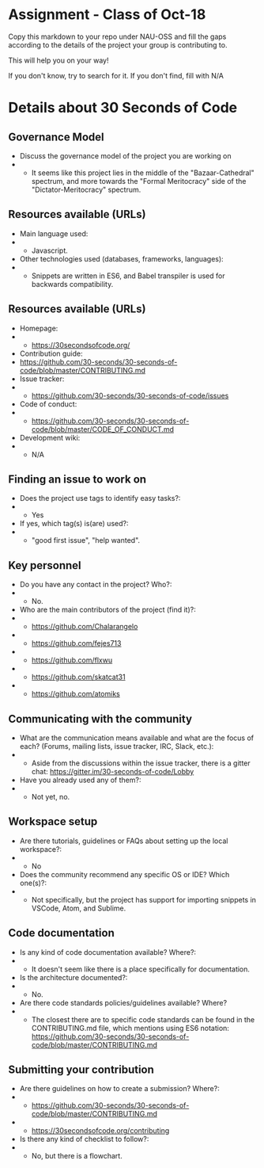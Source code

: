 # Assignment - Class of Oct-18

Copy this markdown to your repo under NAU-OSS and fill the gaps according to the details of the project your group is contributing to.

This will help you on your way!

If you don't know, try to search for it. If you don't find, fill with N/A

# Details about 30 Seconds of Code

## Governance Model

  * Discuss the governance model of the project you are working on
  * * It seems like this project lies in the middle of the "Bazaar-Cathedral" spectrum, and more towards the "Formal Meritocracy" side of the "Dictator-Meritocracy" spectrum.


## Resources available (URLs)

  * Main language used:
  * * Javascript.
  * Other technologies used (databases, frameworks, languages):
  * * Snippets are written in ES6, and Babel transpiler is used for backwards compatibility.

## Resources available (URLs)

  * Homepage:
  * * https://30secondsofcode.org/
  * Contribution guide:
  * https://github.com/30-seconds/30-seconds-of-code/blob/master/CONTRIBUTING.md
  * Issue tracker:
  * * https://github.com/30-seconds/30-seconds-of-code/issues
  * Code of conduct:
  * * https://github.com/30-seconds/30-seconds-of-code/blob/master/CODE_OF_CONDUCT.md
  * Development wiki:
  * * N/A

## Finding an issue to work on

  * Does the project use tags to identify easy tasks?:
  * * Yes
  * If yes, which tag(s) is(are) used?:
  * * "good first issue", "help wanted".

## Key personnel

  * Do you have any contact in the project? Who?:
  * * No.
  * Who are the main contributors of the project (find it)?:
  * * https://github.com/Chalarangelo
  * * https://github.com/fejes713
  * * https://github.com/flxwu
  * * https://github.com/skatcat31
  * * https://github.com/atomiks

## Communicating with the community

  * What are the communication means available and what are the focus of each? (Forums, mailing lists, issue tracker, IRC, Slack, etc.):
  * * Aside from the discussions within the issue tracker, there is a gitter chat: https://gitter.im/30-seconds-of-code/Lobby
  * Have you already used any of them?:
  * * Not yet, no.

## Workspace setup

  * Are there tutorials, guidelines or FAQs about setting up the local workspace?:
  * * No
  * Does the community recommend any specific OS or IDE? Which one(s)?:
  * * Not specifically, but the project has support for importing snippets in VSCode, Atom, and Sublime.

## Code documentation

  * Is any kind of code documentation available? Where?:
  * * It doesn't seem like there is a place specifically for documentation.
  * Is the architecture documented?:
  * * No.
  * Are there code standards policies/guidelines available? Where?
  * * The closest there are to specific code standards can be found in the CONTRIBUTING.md file, which mentions using ES6 notation: https://github.com/30-seconds/30-seconds-of-code/blob/master/CONTRIBUTING.md

## Submitting your contribution

  * Are there guidelines on how to create a submission? Where?:
  * * https://github.com/30-seconds/30-seconds-of-code/blob/master/CONTRIBUTING.md
  * * https://30secondsofcode.org/contributing
  * Is there any kind of checklist to follow?:
  * * No, but there is a flowchart.

